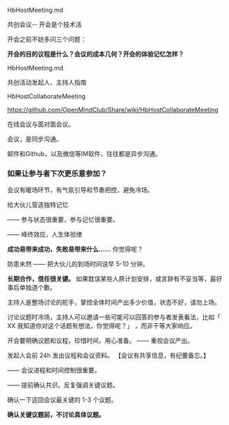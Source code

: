 HbHostMeeting.md

共创会议-- 开会是个技术活

开会之前不妨多问三个问题：

**开会的目的议程是什么？会议的成本几何？开会的体验记忆怎样？**

HbHostMeeting.md

共创活动发起人、主持人指南

HbHostCollaborateMeeting

https://github.com/OpenMindClub/Share/wiki/HbHostCollaborateMeeting



在线会议与面对面会议。


会议，是同步沟通。

邮件和Github，以及微信等IM软件，往往都是异步沟通。

### 如果让参与者下次更乐意参加？

会议有暖场环节，有气氛引导和节奏把控，避免冷场。

给大伙儿营造独特记忆

—— 参与状态很重要，参与记忆很重要。

—— 峰终效应，人生体验律

**成功易带来成功，失败易带来什么……** 你觉得呢？


防患未然 —— 把大伙儿的到场时间说早 5-10 分钟。

**长期合作，信任很关键。**
如果耽误某些人原计划安排，或言辞有不妥当等，最好事后单独道个歉。

主持人是整场讨论的舵手，掌控全体时间产出多少价值，状态不好，请勿上场。

讨论议题时冷场，主持人可以邀请一些可能可以回答的参与者发表看法，比如「 XX 我知道你对这个话题有想法，你觉得呢？」 ，而非干等大家响应。

开会要明确议题和议程，珍惜时间，用心准备。
—— 重视会议产出。

发起人会前 24h 发出议程和会议资料。
【会议有共享信息，有纪要备忘。】

—— 会议进程和时间控制很重要。

—— 提前确认共识，反复强调关键议题。

确认一下这回会议最关键的 1-3 个议题。

**确认关键议题前，不讨论具体议题。**




